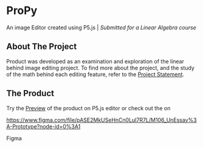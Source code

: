 # ProPy

An image Editor created using P5.js | *Submitted for a Linear Algebra course*

## About The Project
Product was developed as an examination and exploration of the linear behind image editing project. To find more about the project, and the study of the math behind each editing feature, refer to the [Project Statement](https://docs.google.com/document/d/1LZuh2W37hWYe0ouJwvX6ogkFQNVA_gGZU8O1H4d9nu0/edit?usp=sharing).

## The Product
Try the [Preview](https://editor.p5js.org/talarbi/sketches/PxABSQUxs) of the product on P5.js editor or check out the on 

https://www.figma.com/file/pASE2MkUSeHnCn0Lul7R7L/M106_UnEssay%3A-Prototype?node-id=0%3A1

Figma

